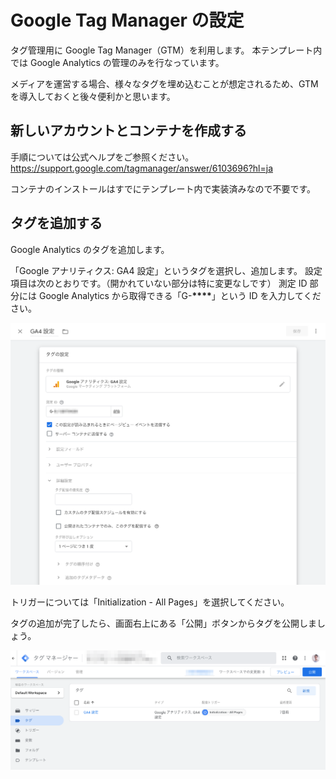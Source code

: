 # Google Tag Manager の設定

タグ管理用に Google Tag Manager（GTM）を利用します。
本テンプレート内では Google Analytics の管理のみを行なっています。

メディアを運営する場合、様々なタグを埋め込むことが想定されるため、GTM を導入しておくと後々便利かと思います。

## 新しいアカウントとコンテナを作成する

手順については公式ヘルプをご参照ください。
https://support.google.com/tagmanager/answer/6103696?hl=ja

コンテナのインストールはすでにテンプレート内で実装済みなので不要です。

## タグを追加する

Google Analytics のタグを追加します。

「Google アナリティクス: GA4 設定」というタグを選択し、追加します。
設定項目は次のとおりです。（開かれていない部分は特に変更なしです）
測定 ID 部分には Google Analytics から取得できる「G-**\*\*\*\***」という ID を入力してください。

![gtm-setting-01](/assets/gtm-setting-01.png)

トリガーについては「Initialization - All Pages」を選択してください。

タグの追加が完了したら、画面右上にある「公開」ボタンからタグを公開しましょう。

![gtm-setting-02](/assets/gtm-setting-02.png)
